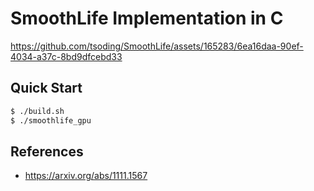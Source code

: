 # SmoothLife Implementation in C

https://github.com/tsoding/SmoothLife/assets/165283/6ea16daa-90ef-4034-a37c-8bd9dfcebd33

## Quick Start

```bash
$ ./build.sh
$ ./smoothlife_gpu
```

## References

- https://arxiv.org/abs/1111.1567
